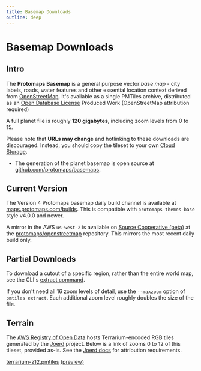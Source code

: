 ```yaml
---
title: Basemap Downloads
outline: deep
---
```


# Basemap Downloads

## Intro

The **Protomaps Basemap** is a general purpose vector *base map* - city labels, roads, water features and other essential location context derived from [OpenStreetMap](https://openstreetmap.org). It's available as a single PMTiles archive, distributed as an [Open Database License](https://opendatacommons.org/licenses/odbl/) Produced Work (OpenStreetMap attribution required)

A full planet file is roughly **120 gigabytes**, including zoom levels from 0 to 15.

Please note that **URLs may change** and hotlinking to these downloads are discouraged. Instead, you should copy the tileset to your own [Cloud Storage](/pmtiles/cloud-storage).

* The generation of the planet basemap is open source at [github.com/protomaps/basemaps](http://github.com/protomaps/basemaps).


## Current Version

The Version 4 Protomaps basemap daily build channel is available at [maps.protomaps.com/builds](https://maps.protomaps.com/builds). This is compatible with `protomaps-themes-base` style v4.0.0 and newer.

A mirror in the AWS `us-west-2` is available on [Source Cooperative (beta)](https://beta.source.coop) at the [protomaps/openstreetmap](https://beta.source.coop/repositories/protomaps/openstreetmap/) repository. This mirrors the most recent daily build only.

## Partial Downloads

To download a cutout of a specific region, rather than the entire world map, see the CLI's [extract command](/pmtiles/cli#extract).

If you don't need all 16 zoom levels of detail, use the `--maxzoom` option of `pmtiles extract`. Each additional zoom level roughly doubles the size of the file.

## Terrain

The [AWS Registry of Open Data](https://registry.opendata.aws/terrain-tiles/) hosts Terrarium-encoded RGB tiles generated by the [Joerd](https://github.com/tilezen/joerd) project. Below is a link of zooms 0 to 12 of this tileset, provided as-is. See the [Joerd docs](https://github.com/tilezen/joerd/blob/master/docs/attribution.md) for attribution requirements.

[terrarium-z12.pmtiles](https://r2-public.protomaps.com/protomaps-sample-datasets/terrarium-z12.pmtiles) [(preview)](https://pmtiles.io/?url=https%3A%2F%2Fr2-public.protomaps.com%2Fprotomaps-sample-datasets%2Fterrarium-z12.pmtiles#map=0.7/0/0)
